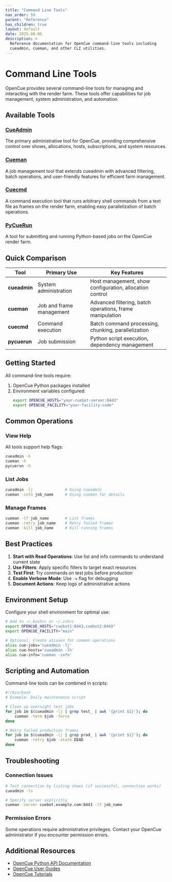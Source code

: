 ```yaml
---
title: "Command Line Tools"
nav_order: 59
parent: "Reference"
has_children: true
layout: default
date: 2025-08-06
description: >
  Reference documentation for OpenCue command-line tools including 
  cueadmin, cueman, and other CLI utilities.
---
```


# Command Line Tools

OpenCue provides several command-line tools for managing and interacting with the render farm. These tools offer capabilities for job management, system administration, and automation.

## Available Tools

### [CueAdmin](/docs/reference/tools/cueadmin/)
The primary administrative tool for OpenCue, providing comprehensive control over shows, allocations, hosts, subscriptions, and system resources.

### [Cueman](/docs/reference/tools/cueman/)
A job management tool that extends cueadmin with advanced filtering, batch operations, and user-friendly features for efficient farm management.

### [Cuecmd](/docs/reference/tools/cuecmd/)
A command execution tool that runs arbitrary shell commands from a text file as frames on the render farm, enabling easy parallelization of batch operations.

### [PyCueRun](/docs/reference/commands/pycuerun/)
A tool for submitting and running Python-based jobs on the OpenCue render farm.

## Quick Comparison

| Tool | Primary Use | Key Features |
|------|------------|--------------|
| **cueadmin** | System administration | Host management, show configuration, allocation control |
| **cueman** | Job and frame management | Advanced filtering, batch operations, frame manipulation |
| **cuecmd** | Command execution | Batch command processing, chunking, parallelization |
| **pycuerun** | Job submission | Python script execution, dependency management |

## Getting Started

All command-line tools require:
1. OpenCue Python packages installed
2. Environment variables configured:
   ```bash
   export OPENCUE_HOSTS="your-cuebot-server:8443"
   export OPENCUE_FACILITY="your-facility-code"
   ```

## Common Operations

### View Help
All tools support help flags:
```bash
cueadmin -h
cueman -h
pycuerun -h
```

### List Jobs
```bash
cueadmin -lj              # Using cueadmin
cueman -info job_name     # Using cueman for details
```

### Manage Frames
```bash
cueman -lf job_name       # List frames
cueman -retry job_name    # Retry failed frames
cueman -kill job_name     # Kill running frames
```

## Best Practices

1. **Start with Read Operations**: Use list and info commands to understand current state
2. **Use Filters**: Apply specific filters to target exact resources
3. **Test First**: Try commands on test jobs before production
4. **Enable Verbose Mode**: Use `-v` flag for debugging
5. **Document Actions**: Keep logs of administrative actions

## Environment Setup

Configure your shell environment for optimal use:

```bash
# Add to ~/.bashrc or ~/.zshrc
export OPENCUE_HOSTS="cuebot1:8443,cuebot2:8443"
export OPENCUE_FACILITY="main"

# Optional: Create aliases for common operations
alias cue-jobs='cueadmin -lj'
alias cue-hosts='cueadmin -lh'
alias cue-info='cueman -info'
```

## Scripting and Automation

Command-line tools can be combined in scripts:

```bash
#!/bin/bash
# Example: Daily maintenance script

# Clean up overnight test jobs
for job in $(cueadmin -lj | grep test_ | awk '{print $1}'); do
    cueman -term $job -force
done

# Retry failed production frames
for job in $(cueadmin -lj | grep prod_ | awk '{print $1}'); do
    cueman -retry $job -state DEAD
done
```

## Troubleshooting

### Connection Issues
```bash
# Test connection by listing shows (if successful, connection works)
cueadmin -ls

# Specify server explicitly
cueman -server cuebot.example.com:8443 -lf job_name
```

### Permission Errors
Some operations require administrative privileges. Contact your OpenCue administrator if you encounter permission errors.

## Additional Resources

- [OpenCue Python API Documentation](https://github.com/AcademySoftwareFoundation/OpenCue/tree/master/pycue)
- [OpenCue User Guides](/docs/user-guides/)
- [OpenCue Tutorials](/docs/tutorials/)